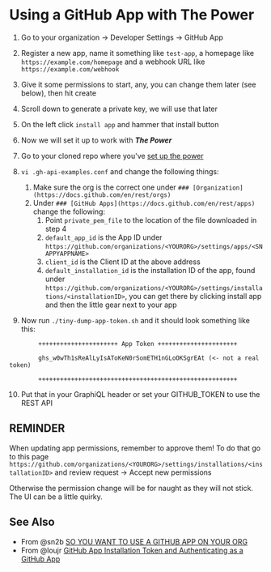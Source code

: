 # Using a GitHub App with The Power

1. Go to your organization -> Developer Settings -> GitHub App

2. Register a new app, name it something like `test-app`, a homepage like `https://example.com/homepage` and a webhook URL like `https://example.com/webhook`

3. Give it some permissions to start, any, you can change them later (see below), then hit create

4. Scroll down to generate a private key, we will use that later

5. On the left click `install app` and hammer that install button

6. Now we will set it up to work with ___The Power___

7. Go to your cloned repo where you've [set up the power](docs/setup.md)

8. `vi .gh-api-examples.conf` and change the following things:
	1. Make sure the org is the correct one under `### [Organization](https://docs.github.com/en/rest/orgs)`
	2. Under `### [GitHub Apps](https://docs.github.com/en/rest/apps)` change the following:
		1. Point `private_pem_file` to the location of the file downloaded in step 4
		2. `default_app_id` is the App ID under `https://github.com/organizations/<YOURORG>/settings/apps/<SNAPPYAPPNAME>`
		3. `client_id` is the Client ID at the above address
		4. `default_installation_id` is the installation ID of the app, found under `https://github.com/organizations/<YOURORG>/settings/installations/<installationID>`, you can get there by clicking install app and then the little gear next to your app

9. Now run `./tiny-dump-app-token.sh` and it should look something like this:

```
		++++++++++++++++++++++ App Token ++++++++++++++++++++++
		
		ghs_w0wTh1sReAlLyIsAToKeN0rSomETH1nGLoOKSgrEAt (<- not a real token)
		
		+++++++++++++++++++++++++++++++++++++++++++++++++++++++
```

10. Put that in your GraphiQL header or set your GITHUB_TOKEN to use the REST API

## REMINDER

When updating app permissions, remember to approve them! To do that go to this page `https://github.com/organizations/<YOURORG>/settings/installations/<installationID>` and review request -> Accept new permissions

Otherwise the permission change will be for naught as they will not stick. The UI can be a little quirky.

## See Also
- From @sn2b [SO YOU WANT TO USE A GITHUB APP ON YOUR ORG](https://gist.github.com/sn2b/acd544bdbe6e4fdf0dc3418b5df188a9)
- From @loujr [GitHub App Installation Token and Authenticating as a GitHub App](https://github.com/orgs/community/discussions/48186)
